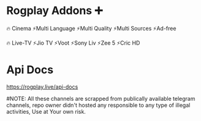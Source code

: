 # Rogplay Addons ➕
🔥 Cinema
  ⚡Multi Language
  ⚡Multi Quality
  ⚡Multi Sources
  ⚡Ad-free

🔥 Live-TV
  ⚡Jio TV
  ⚡Voot
  ⚡Sony Liv
  ⚡Zee 5
  ⚡Cric HD

# Api Docs
https://rogplay.live/api-docs

#NOTE: All these channels are scrapped from publically available telegram channels, repo owner didn't hosted any responsible to any type of illegal activities, Use at Your own risk.
